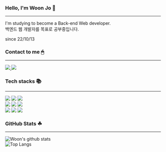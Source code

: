 ### Hello, I'm Woon Jo 👋


---

I'm studying to become a Back-end Web developer.    
백엔드 웹 개발자를 목표로 공부중입니다.

since 22/10/13

### Contact to me 🖱


---
[ <img src="https://img.shields.io/badge/mail-EA4335?style=for-the-badge&logo=Gmail&logoColor=white"> ](jwoon1013@gmail.com)   [ <img src="https://img.shields.io/badge/blog-000000?style=for-the-badge&logo=Tistory&logoColor=white"> ](https://jw221013.tistory.com/)   



### Tech stacks 📚
---

 <img src="https://img.shields.io/badge/Spring Boot-6DB33F?style=for-the-badge&logo=SpringBoot&logoColor=white"> <img src="https://img.shields.io/badge/MYSQL-4479A1?style=for-the-badge&logo=MYSQL&logoColor=white"> <img src="https://img.shields.io/badge/Redis-DC382D?style=for-the-badge&logo=Redis&logoColor=white">     
 <img src="https://img.shields.io/badge/Html-E34F26?style=for-the-badge&logo=html5&logoColor=white"> <img src="https://img.shields.io/badge/css-E34F26?style=for-the-badge&logo=html5&logoColor=white"> <img src="https://img.shields.io/badge/javascript-F7DF1E?style=for-the-badge&logo=javascript&logoColor=white">    
<img src="https://img.shields.io/badge/git-F05032?style=for-the-badge&logo=git&logoColor=white"> <img src="https://img.shields.io/badge/GitHub-181717?style=for-the-badge&logo=github&logoColor=white"> <img src="https://img.shields.io/badge/Aws-232f3e?style=for-the-badge&logo=amazon AWs&logoColor=white">     
   



### GitHub Stats ☘
---
![Woon's github stats](https://github-readme-stats.vercel.app/api?username=jwoon1013&show_icons=true&theme=vue)    
![Top Langs](https://github-readme-stats.vercel.app/api/top-langs/?username=jwoon1013&layout=compact&theme=vue)
